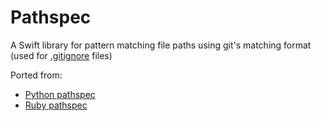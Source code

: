 # Pathspec

A Swift library for pattern matching file paths using git's matching format (used for [.gitignore](http://git-scm.com/docs/gitignore) files)

Ported from:
- [Python pathspec](https://github.com/cpburnz/python-path-specification)
- [Ruby pathspec](https://github.com/highb/pathspec-ruby)
